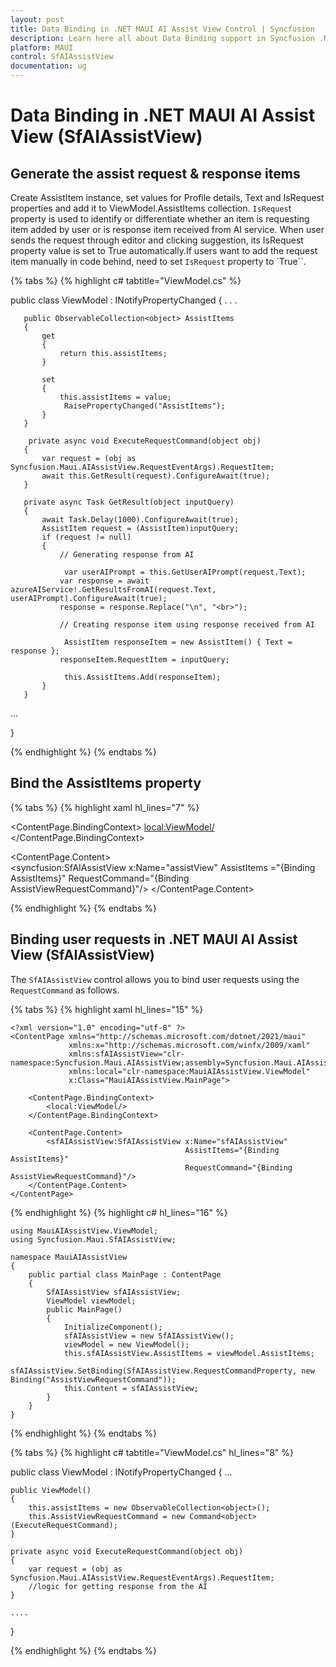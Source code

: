 ```yaml
---
layout: post
title: Data Binding in .NET MAUI AI Assist View Control | Syncfusion
description: Learn here all about Data Binding support in Syncfusion .NET MAUI AI Assist View (SfAIAssistView) control, its elements, and more.
platform: MAUI
control: SfAIAssistView
documentation: ug
---
```


# Data Binding in .NET MAUI AI Assist View (SfAIAssistView)

## Generate the assist request & response items

Create AssistItem instance, set values for Profile details, Text and IsRequest properties and add it to ViewModel.AssistItems collection. `IsReques`t property is used to identify or differentiate whether an item is requesting item added by user or is response item received from AI service. When user sends the request through editor and clicking suggestion, its IsRequest property value is set to True automatically.If users want to add the request item manually in code behind, need to set `IsRequest` property to `True``.

{% tabs %}
{% highlight c# tabtitle="ViewModel.cs" %}

public class ViewModel : INotifyPropertyChanged
{
       . . .

       public ObservableCollection<object> AssistItems
       {
           get
           {
               return this.assistItems;
           }
 
           set
           {
               this.assistItems = value;
                RaisePropertyChanged("AssistItems");
           }
       }

        private async void ExecuteRequestCommand(object obj)
       {
           var request = (obj as Syncfusion.Maui.AIAssistView.RequestEventArgs).RequestItem;
           await this.GetResult(request).ConfigureAwait(true);
       }
 
       private async Task GetResult(object inputQuery)
       {
           await Task.Delay(1000).ConfigureAwait(true);
           AssistItem request = (AssistItem)inputQuery;
           if (request != null)
           {
               // Generating response from AI

                var userAIPrompt = this.GetUserAIPrompt(request.Text);
               var response = await azureAIService!.GetResultsFromAI(request.Text, userAIPrompt).ConfigureAwait(true);
               response = response.Replace("\n", "<br>");
 
               // Creating response item using response received from AI

                AssistItem responseItem = new AssistItem() { Text = response };
               responseItem.RequestItem = inputQuery;
 
                this.AssistItems.Add(responseItem);
           }
       }

   ...

}

{% endhighlight %}
{% endtabs %}

## Bind the AssistItems property

{% tabs %}
{% highlight xaml hl_lines="7" %}
    
<ContentPage.BindingContext>
    <local:ViewModel/>
</ContentPage.BindingContext>
 
<ContentPage.Content>  
        <syncfusion:SfAIAssistView x:Name="assistView"
                       AssistItems  ="{Binding AssistItems}"
                       RequestCommand="{Binding AssistViewRequestCommand}"/>
 </ContentPage.Content>

{% endhighlight %}
{% endtabs %}

## Binding user requests in .NET MAUI AI Assist View (SfAIAssistView)

The `SfAIAssistView` control allows you to bind user requests using the `RequestCommand` as follows.

{% tabs %}
{% highlight xaml hl_lines="15" %}
    
    <?xml version="1.0" encoding="utf-8" ?>
    <ContentPage xmlns="http://schemas.microsoft.com/dotnet/2021/maui"
                 xmlns:x="http://schemas.microsoft.com/winfx/2009/xaml"
                 xmlns:sfAIAssistView="clr-namespace:Syncfusion.Maui.AIAssistView;assembly=Syncfusion.Maui.AIAssistView"
                 xmlns:local="clr-namespace:MauiAIAssistView.ViewModel"
                 x:Class="MauiAIAssistView.MainPage">

        <ContentPage.BindingContext>
            <local:ViewModel/>
        </ContentPage.BindingContext>

        <ContentPage.Content>
            <sfAIAssistView:SfAIAssistView x:Name="sfAIAssistView"
                                           AssistItems="{Binding AssistItems}" 
                                           RequestCommand="{Binding AssistViewRequestCommand}"/>
        </ContentPage.Content>
    </ContentPage>

{% endhighlight %}
{% highlight c# hl_lines="16" %}
    
    using MauiAIAssistView.ViewModel;
    using Syncfusion.Maui.SfAIAssistView;

    namespace MauiAIAssistView
    {
        public partial class MainPage : ContentPage
        {
            SfAIAssistView sfAIAssistView;
            ViewModel viewModel;
            public MainPage()
            {
                InitializeComponent();
                sfAIAssistView = new SfAIAssistView();
                viewModel = new ViewModel();
                this.sfAIAssistView.AssistItems = viewModel.AssistItems;
                sfAIAssistView.SetBinding(SfAIAssistView.RequestCommandProperty, new Binding("AssistViewRequestCommand"));
                this.Content = sfAIAssistView;
            }       
        }
    }
{% endhighlight %}
{% endtabs %}

{% tabs %}
{% highlight c# tabtitle="ViewModel.cs" hl_lines="8" %}

 public class ViewModel : INotifyPropertyChanged
 {
     ...

    public ViewModel()
    {
        this.assistItems = new ObservableCollection<object>();
        this.AssistViewRequestCommand = new Command<object>(ExecuteRequestCommand);
    }

    private async void ExecuteRequestCommand(object obj)
    {
        var request = (obj as Syncfusion.Maui.AIAssistView.RequestEventArgs).RequestItem;
        //logic for getting response from the AI
    }

    ....

}

{% endhighlight %}
{% endtabs %}

